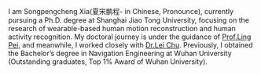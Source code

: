 I am Songpengcheng Xia(夏宋鹏程- in Chinese, Pronounce), currently pursuing a Ph.D. degree at Shanghai Jiao Tong University, focusing on the research of wearable-based human motion reconstruction and human activity recognition. My doctoral journey is under the guidance of [Prof.Ling Pei](https://scholar.google.com.tw/citations?user=Vm7d2EkAAAAJ&hl=zh-TW&oi=sra), and meanwhile, I worked closely with [Dr.Lei Chu](https://scholar.google.com.hk/citations?hl=zh-CN&user=HgZ0wNwAAAAJ&view_op=list_works&authuser=1&sortby=pubdate). Previously, I obtained the Bachelor’s degree in Navigation Engineering at Wuhan University (Outstanding graduates, Top 1% Award of Wuhan University).


